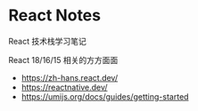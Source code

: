 # React Notes

React 技术栈学习笔记

React 18/16/15 相关的方方面面

- https://zh-hans.react.dev/
- https://reactnative.dev/
- https://umijs.org/docs/guides/getting-started